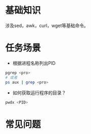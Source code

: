 # 基础知识
涉及sed，awk，curl，wget等基础命令。

# 任务场景
* 根据进程名称列出PID
```bash
pgrep <pro>
# 或者
ps aux | grep <pro>
```

* 如何获取运行程序的目录？
```bash
pwdx <PID>
```

# 常见问题
